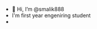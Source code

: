 - 👋 Hi, I’m @smalik888
-  I'm first year engeniring student
- 


<!---
smalik888/smalik888 is a ✨ special ✨ repository because its `README.md` (this file) appears on your GitHub profile.
You can click the Preview link to take a look at your changes.
--->
